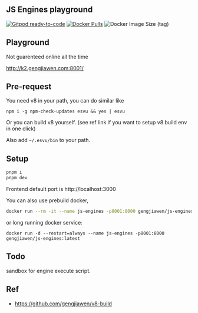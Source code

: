 ## JS Engines playground

[![Gitpod ready-to-code](https://img.shields.io/badge/Gitpod-ready--to--code-blue?logo=gitpod)](https://gitpod.io/#https://github.com/gengjiawen/js-engines-playground)
[![Docker Pulls](https://img.shields.io/docker/pulls/gengjiawen/js-engines)](https://hub.docker.com/r/gengjiawen/js-engines)
![Docker Image Size (tag)](https://img.shields.io/docker/image-size/gengjiawen/js-engines/latest?label=latest)

## Playground
Not guarenteed online all the time

http://k2.gengjiawen.com:8001/

## Pre-request
You need v8 in your path, you can do similar like
```
npm i -g npm-check-updates esvu && yes | esvu
```
Or you can build v8 yourself. (see ref link if you want to setup v8 build env in one click)

Also add `~/.esvu/bin` to your path.

## Setup
```bash
pnpm i
pnpm dev
```

Frontend default port is http://localhost:3000

You can also use prebuild docker, 
```bash
docker run --rm -it --name js-engines -p8001:8000 gengjiawen/js-engines
```

or long running docker service:
```console
docker run -d --restart=always --name js-engines -p8001:8000 gengjiawen/js-engines:latest
```

## Todo
sandbox for engine execute script.

## Ref
* https://github.com/gengjiawen/v8-build